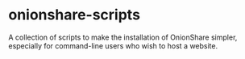 # onionshare-scripts
A collection of scripts to make the installation of OnionShare simpler, especially for command-line users who wish to host a website.
